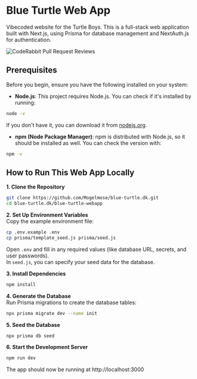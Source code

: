 # Blue Turtle Web App

Vibecoded website for the Turtle Boys. This is a full-stack web application built with Next.js, using Prisma for database management and NextAuth.js for authentication.

![CodeRabbit Pull Request Reviews](https://img.shields.io/coderabbit/prs/github/Mogelmose/blue-turtle.dk?utm_source=oss&utm_medium=github&utm_campaign=Mogelmose%2Fblue-turtle.dk&labelColor=171717&color=FF570A&link=https%3A%2F%2Fcoderabbit.ai&label=CodeRabbit+Reviews)

## Prerequisites

Before you begin, ensure you have the following installed on your system:

*   **Node.js**: This project requires Node.js. You can check if it's installed by running:
```bash
node -v
```
If you don't have it, you can download it from [nodejs.org](https://nodejs.org/).

*   **npm (Node Package Manager)**: npm is distributed with Node.js, so it should be installed as well. You can check the version with:
```bash
npm -v
```

## How to Run This Web App Locally

**1. Clone the Repository**  
```bash
git clone https://github.com/Mogelmose/blue-turtle.dk.git
cd blue-turtle.dk/blue-turtle-webapp
```

**2. Set Up Environment Variables**  
Copy the example environment file:  
```bash
cp .env.example .env
cp prisma/template_seed.js prisma/seed.js
```
Open `.env` and fill in any required values (like database URL, secrets, and user passwords).  
In `seed.js`, you can specify your seed data for the database.


**3. Install Dependencies**  
```bash
npm install
```

**4. Generate the Database**  
Run Prisma migrations to create the database tables:  
```bash
npx prisma migrate dev --name init
```

**5. Seed the Database**  
```bash
npx prisma db seed
```

**6. Start the Development Server**  
```bash
npm run dev
```

The app should now be running at http://localhost:3000
